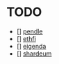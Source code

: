 # TODO

- [] [pendle](https://github.com/pendle-finance)
- [] [ethfi](https://github.com/etherfi-protocol/smart-contracts.git)
- [] [eigenda](https://github.com/Layr-Labs/eigenda.git)
- [] [shardeum](https://github.com/shardeum/shardeum)
